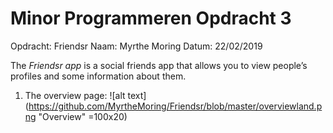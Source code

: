 # Minor Programmeren Opdracht 3
Opdracht: Friendsr 
Naam: Myrthe Moring
Datum: 22/02/2019

The *Friendsr app* is a social friends app that allows you to view people’s profiles and some information about them. 

1. The overview page:
![alt text](https://github.com/MyrtheMoring/Friendsr/blob/master/overviewland.png "Overview" =100x20)
